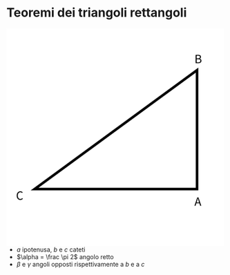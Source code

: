 # Teoremi dei triangoli rettangoli

<img style="float:right" src="../assets/imgs/tri_ret.svg" />

- $a$ ipotenusa, $b$ e $c$ cateti
- $\alpha = \frac \pi 2$ angolo retto
- $\beta$ e $\gamma$ angoli opposti rispettivamente a $b$ e a $c$

